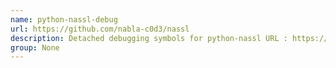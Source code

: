 ```yaml
---
name: python-nassl-debug
url: https://github.com/nabla-c0d3/nassl
description: Detached debugging symbols for python-nassl URL : https://github.
group: None
---
```

